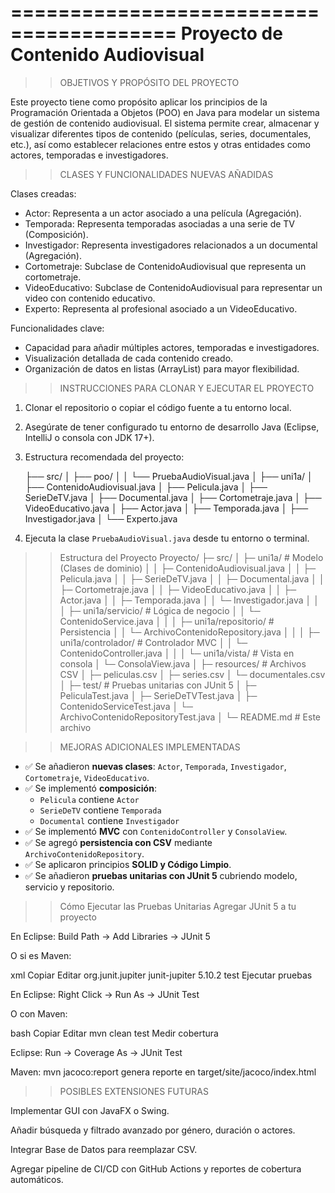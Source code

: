 ========================================
Proyecto de Contenido Audiovisual
========================================

>> OBJETIVOS Y PROPÓSITO DEL PROYECTO

Este proyecto tiene como propósito aplicar los principios de la Programación Orientada a Objetos (POO) en Java para modelar un sistema de gestión de contenido audiovisual. El sistema permite crear, almacenar y visualizar diferentes tipos de contenido (películas, series, documentales, etc.), así como establecer relaciones entre estos y otras entidades como actores, temporadas e investigadores.

>> CLASES Y FUNCIONALIDADES NUEVAS AÑADIDAS

Clases creadas:
- Actor: Representa a un actor asociado a una película (Agregación).
- Temporada: Representa temporadas asociadas a una serie de TV (Composición).
- Investigador: Representa investigadores relacionados a un documental (Agregación).
- Cortometraje: Subclase de ContenidoAudiovisual que representa un cortometraje.
- VideoEducativo: Subclase de ContenidoAudiovisual para representar un video con contenido educativo.
- Experto: Representa al profesional asociado a un VideoEducativo.

Funcionalidades clave:
- Capacidad para añadir múltiples actores, temporadas e investigadores.
- Visualización detallada de cada contenido creado.
- Organización de datos en listas (ArrayList) para mayor flexibilidad.

>> INSTRUCCIONES PARA CLONAR Y EJECUTAR EL PROYECTO

1. Clonar el repositorio o copiar el código fuente a tu entorno local.
2. Asegúrate de tener configurado tu entorno de desarrollo Java (Eclipse, IntelliJ o consola con JDK 17+).
3. Estructura recomendada del proyecto:

   ├── src/
   │   ├── poo/
   │   │   └── PruebaAudioVisual.java
   │   ├── uni1a/
   │       ├── ContenidoAudiovisual.java
   │       ├── Pelicula.java
   │       ├── SerieDeTV.java
   │       ├── Documental.java
   │       ├── Cortometraje.java
   │       ├── VideoEducativo.java
   │       ├── Actor.java
   │       ├── Temporada.java
   │       ├── Investigador.java
   │       └── Experto.java

4. Ejecuta la clase `PruebaAudioVisual.java` desde tu entorno o terminal.
   
>> Estructura del Proyecto
   Proyecto/
├─ src/
│ ├─ uni1a/ # Modelo (Clases de dominio)
│ │ ├─ ContenidoAudiovisual.java
│ │ ├─ Pelicula.java
│ │ ├─ SerieDeTV.java
│ │ ├─ Documental.java
│ │ ├─ Cortometraje.java
│ │ ├─ VideoEducativo.java
│ │ ├─ Actor.java
│ │ ├─ Temporada.java
│ │ └─ Investigador.java
│ │
│ ├─ uni1a/servicio/ # Lógica de negocio
│ │ └─ ContenidoService.java
│ │
│ ├─ uni1a/repositorio/ # Persistencia
│ │ └─ ArchivoContenidoRepository.java
│ │
│ ├─ uni1a/controlador/ # Controlador MVC
│ │ └─ ContenidoController.java
│ │
│ └─ uni1a/vista/ # Vista en consola
│ └─ ConsolaView.java
│
├─ resources/ # Archivos CSV
│ ├─ peliculas.csv
│ ├─ series.csv
│ └─ documentales.csv
│
├─ test/ # Pruebas unitarias con JUnit 5
│ ├─ PeliculaTest.java
│ ├─ SerieDeTVTest.java
│ ├─ ContenidoServiceTest.java
│ └─ ArchivoContenidoRepositoryTest.java
│
└─ README.md # Este archivo

>> MEJORAS ADICIONALES IMPLEMENTADAS

- ✅ Se añadieron **nuevas clases**: `Actor`, `Temporada`, `Investigador`, `Cortometraje`, `VideoEducativo`.  
- ✅ Se implementó **composición**:  
  - `Pelicula` contiene `Actor`  
  - `SerieDeTV` contiene `Temporada`  
  - `Documental` contiene `Investigador`  
- ✅ Se implementó **MVC** con `ContenidoController` y `ConsolaView`.  
- ✅ Se agregó **persistencia con CSV** mediante `ArchivoContenidoRepository`.  
- ✅ Se aplicaron principios **SOLID y Código Limpio**.  
- ✅ Se añadieron **pruebas unitarias con JUnit 5** cubriendo modelo, servicio y repositorio.

>> Cómo Ejecutar las Pruebas Unitarias
Agregar JUnit 5 a tu proyecto

En Eclipse: Build Path → Add Libraries → JUnit 5

O si es Maven:

xml
Copiar
Editar
<dependency>
   <groupId>org.junit.jupiter</groupId>
   <artifactId>junit-jupiter</artifactId>
   <version>5.10.2</version>
   <scope>test</scope>
</dependency>
Ejecutar pruebas

En Eclipse: Right Click → Run As → JUnit Test

O con Maven:

bash
Copiar
Editar
mvn clean test
Medir cobertura

Eclipse: Run → Coverage As → JUnit Test

Maven: mvn jacoco:report genera reporte en target/site/jacoco/index.html

>> POSIBLES EXTENSIONES FUTURAS

Implementar GUI con JavaFX o Swing.

Añadir búsqueda y filtrado avanzado por género, duración o actores.

Integrar Base de Datos para reemplazar CSV.

Agregar pipeline de CI/CD con GitHub Actions y reportes de cobertura automáticos.


